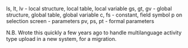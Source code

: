 ls, lt, lv - local structure, local table, local variable
gs, gt, gv - global structure, global table, global variable
c, fs - constant, field symbol
p on selection screen - parameters
pv, ps, pt - formal parameters

N.B. Wrote this quickly a few years ago to handle multilanguage activity type upload in a new system, for a migration.

